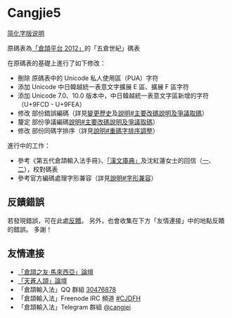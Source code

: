# Cangjie5

[简化字版说明](https://github.com/Jackchows/Cangjie5/blob/master/README-hans.md)

原碼表為[「倉頡平台 2012」](http://www.chinesecj.com/forum/viewthread.php?tid=2596)的「五倉世紀」碼表

在原碼表的基礎上進行了如下修改：
- 刪除 原碼表中的 Unicode 私人使用區（PUA）字符
- 添加 Unicode 中日韓越統一表意文字擴展 E 區、擴展 F 區字符
- 添加 Unicode 7.0、10.0 版本中，中日韓越統一表意文字區新增的字符（U+9FCD - U+9FEA）
- 修改 部份錯誤編碼（詳見[變更歷史](https://github.com/Jackchows/Cangjie5/blob/master/change_details.log)及[說明#主要改碼說明及爭議取碼](https://github.com/Jackchows/Cangjie5/blob/master/change_summary.txt#L1)）
- 釐定 部份爭議編碼[說明#主要改碼說明及爭議取碼](https://github.com/Jackchows/Cangjie5/blob/master/change_summary.txt#L1)）
- 修改 部份同碼字排序（詳見[說明#重碼字排序調整](https://github.com/Jackchows/Cangjie5/blob/master/change_summary.txt#L15)）

進行中的工作：
- 參考《第五代倉頡輸入法手冊》、[「漢文庫典」](http://hanculture.com/dic/index.php)及沈紅蓮女士的回信（[一](http://ejsoon.win/phpbb/viewtopic.php?f=3&t=789)、[二](http://ejsoon.win/phpbb/viewtopic.php?f=3&t=793)），校對碼表
- 參考官方編碼處理字形兼容（詳見[說明#字形兼容](https://github.com/Jackchows/Cangjie5/blob/master/change_summary.txt#L8)）

## 反饋錯誤

若發現錯誤，可在此處[反饋](https://github.com/Jackchows/Cangjie5/issues/new)。
另外，也會收集在下方「友情連接」中的地點反饋的錯誤。
多謝！

## 友情連接
- [「倉頡之友·馬來西亞」論壇](http://www.chinesecj.com/forum/forum.php)
- [「天蒼人頡」論壇](http://ejsoon.win/phpbb/)
- 「倉頡輸入法」QQ 群組 [30476878](https://jq.qq.com/?_wv=1027&k=5W3qETZ)
- 「倉頡輸入法」Freenode IRC 頻道 [#CJDFH](https://webchat.freenode.net/?channels=%23CJDFH)
- 「倉頡輸入法」Telegram 群組 [@cangjei](https://t.me/cangjei)
